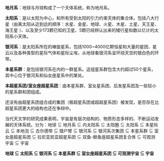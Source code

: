 **地月系**：地球与月球构成了一个天体系统，称为地月系。

**太阳系**：是以太阳为中心，和所有受到太阳的引力约束天体的集合体。包括八大行星（由离太阳从近到远的顺序：水星、金星、地球、火星、木星、土星、天王星、海王星 ）、以及至少173颗已知的卫星、5颗已经辨认出来的矮行星和数以亿计的太阳系小天体。

**银河系**：是太阳系所在的棒旋星系，包括1000~4000亿颗恒星和大量的星团、星云以及各种类型的星际气体和星际尘埃，从地球看银河系呈环绕天空的银白色的环带。

**本星系群**：是包括银河系在内的一群星系。这组星系群包含大约超过50个星系，其中心位于银河系和仙女座星系中的某处。

**本超星系团/室女座超星系团**：由本星系群、室女星系团、后发星系团及一些较小的星系群和团组成。

还没有由超星系团组合成的集团（极超星系团或超超星系团）被发现，是否存在比超星系团更大的结构也还在争辩中。

当代天文学的研究成果表明，宇宙是有层次结构的、物质形态多样的、不断运动发展的天体系统。分为：地球 ⊆ 地月系 ⊆ 内太阳系 ⊆ 太阳圈 ⊆ 太阳系 ⊆ 本星际云 ⊆ 本地泡 ⊆ 古尔德带 ⊆ 猎户臂 ⊆ 银河系 ⊆ 银河系次集团 ⊆ 本星系群 ⊆ 室女座超星系团 ⊆ 拉尼亚凯亚超星系团 ⊆ 双鱼-鲸鱼座超星系团复合体 ⊆ 可观测宇宙 ⊆ 宇宙

**地球 ⊆ 太阳系 ⊆ 银河系 ⊆ 本星系群 ⊆ 室女座超星系团 ⊆ 可观测宇宙 ⊆ 宇宙**